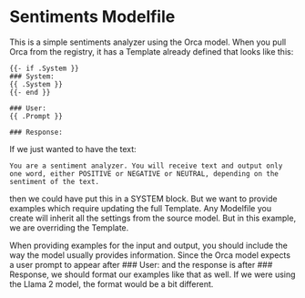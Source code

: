 # Sentiments Modelfile

This is a simple sentiments analyzer using the Orca model. When you pull Orca from the registry, it has a Template already defined that looks like this:

```Modelfile
{{- if .System }}
### System:
{{ .System }}
{{- end }}

### User:
{{ .Prompt }}

### Response:
```

If we just wanted to have the text:

```Plaintext
You are a sentiment analyzer. You will receive text and output only one word, either POSITIVE or NEGATIVE or NEUTRAL, depending on the sentiment of the text.
```

then we could have put this in a SYSTEM block. But we want to provide examples which require updating the full Template. Any Modelfile you create will inherit all the settings from the source model. But in this example, we are overriding the Template.

When providing examples for the input and output, you should include the way the model usually provides information. Since the Orca model expects a user prompt to appear after ### User: and the response is after ### Response, we should format our examples like that as well. If we were using the Llama 2 model, the format would be a bit different.
